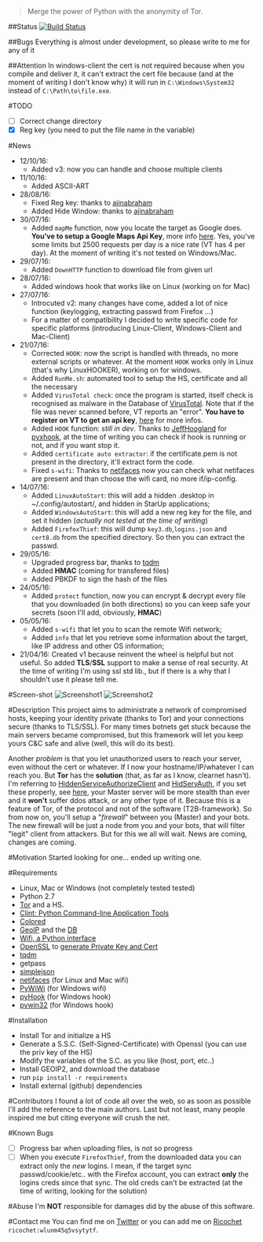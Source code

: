 > Merge the power of Python with the anonymity of Tor.

##Status
[![Build Status](https://travis-ci.org/pielco11/T2B-framework.svg?branch=master)](https://travis-ci.org/pielco11/T2B-framework)

##Bugs
Everything is almost under development, so please write to me for any of it

##Attention 
In windows-client the cert is not required because when you compile and deliver it, it can't extract the cert file because (and at the moment of writing I don't know why) it will run in `C:\Windows\System32` instead of `C:\Path\to\file.exe`.

#TODO
- [ ] Correct change directory 
- [x] Reg key (you need to put the file name in the variable)

#News
* 12/10/16:
   * Added v3: now you can handle and choose multiple clients
* 11/10/16:
   * Added ASCII-ART
* 28/08/16:
   * Fixed Reg key: thanks to [ajinabraham](https://github.com/ajinabraham/Xenotix-Python-Keylogger/blob/master/xenotix_python_logger.py)
   * Added Hide Window: thanks to [ajinabraham](https://github.com/ajinabraham/Xenotix-Python-Keylogger/blob/master/xenotix_python_logger.py)
* 30/07/16:
   * Added `mapMe` function, now you locate the target as Google does. **You've to setup a Google Maps Api Key**, more info [here](https://developers.google.com/maps/documentation/geolocation/intro). Yes, you've some limits but 2500 requests per day is a nice rate (VT has 4 per day). At the moment of writing it's not tested on Windows/Mac.
* 29/07/16:
   * Added `DownHTTP` function to download file from given url
* 28/07/16:
   * Added windows hook that works like on Linux (working on for Mac)
* 27/07/16:
   * Introcuted v2: many changes have come, added a lot of nice function (keylogging, extracting passwd from Firefox ...)
   * For a matter of compatibility I decided to write specific code for specific platforms (introducing Linux-Client, Windows-Client and Mac-Client)
* 21/07/16:
   * Corrected `HOOK`: now the script is handled with threads, no more external scripts or whatever. At the moment `HOOK` works only in Linux (that's why LinuxHOOKER), working on for windows.
   * Added `RunMe.sh`: automated tool to setup the HS, certificate and all the necessary
   * Added `VirusTotal check`: once the program is started, itself check is recognised as malware in the Database of [VirusTotal](https://www.virustotal.com/). Note that if the file was never scanned before, VT reports an "error". **You have to register on VT to get an api key**, [here](https://www.virustotal.com/en/documentation/public-api/) for more infos.
   * Added `HOOK` function: *still in dev*. Thanks to [JeffHoogland](https://github.com/JeffHoogland) for [pyxhook](https://github.com/JeffHoogland/pyxhook), at the time of writing you can check if hook is running or not, and if you want stop it.
   * Added `certificate auto extractor`: if the certificate.pem is not present in the directory, it'll extract form the code.
   * Fixed `s-wifi`: Thanks to [netifaces](https://pypi.python.org/pypi/netifaces) now you can check what netifaces are present and than choose the wifi card, no more if/ip-config.
* 14/07/16:
   * Added `LinuxAutoStart`: this will add a hidden .desktop in ~/.config/autostart/, and hidden in StarUp applications;
   * Added `WindowsAutoStart`: this will add a new reg key for the file, and set it hidden (_actually not tested at the time of writing_)
   * Added `FirefoxThief`: this will dump `key3.db`,`logins.json` and `cert8.db` from the specified directory. So then you can extract the passwd.
* 29/05/16:
   * Upgraded progress bar, thanks to [tqdm](https://github.com/tqdm/tqdm)
   * Added **HMAC** (coming for transfered files)
   * Added PBKDF to sign the hash of the files
* 24/05/16:
   * Added `protect` function, now you can encrypt & decrypt every file that you downloaded (in both directions) so you can keep safe your secrets (soon I'll add, obviously, **HMAC**)
* 05/05/16:
   * Added `s-wifi` that let you to scan the remote Wifi network;
   * Added `info` that let you retrieve some information about the target, like IP address and other OS information;
* 21/04/16:
Created v1 because reinvent the wheel is helpful but not useful.
So added **TLS**/**SSL** support to make a sense of real security. At the time of writing I'm using ssl std lib., but if there is a why that I shouldn't use it please tell me.

#Screen-shot
![Screenshot1](https://s32.postimg.org/cgvk00mo4/screen_mod.jpg)
![Screenshot2](https://s31.postimg.org/j7tnxj4xn/Schermata_da_2016_07_15_00_20_12.png)

#Description
This project aims to administrate a network of compromised hosts, keeping your identity private (thanks to Tor) and your connections secure (thanks to TLS/SSL). For many times botnets get stuck because the main servers became compromised, but this framework will let you keep yours C&C safe and alive (well, this will do its best).

Another _problem_ is that you let unauthorized users to reach your server, even without the cert or whatever. If I now your hostname/IP/whatever I can reach you. But **Tor** has the **solution** (that, as far as I know, clearnet hasn't). I'm referring to [HiddenServiceAuthorizeClient](https://www.torproject.org/docs/tor-manual.html.en#HiddenServiceAuthorizeClient) and [HidServAuth](https://www.torproject.org/docs/tor-manual.html.en#HidServAuth), if you set these properly, see [here](https://www.axs.org/tor/ssh_access_over_Tor.html),
your Master server will be more stealth than ever and it **won't** suffer ddos attack, or any other type of it. Because this is a feature of Tor, of the protocol and not of the software (T2B-framework).
So from now on, you'll setup a "_firewall_" between you (Master) and your bots. The new firewall will be just a node from you and your bots, that will filter "legit" client from attackers.
But for this we all will wait. News are coming, changes are coming.

#Motivation
Started looking for one... ended up writing one.

#Requirements
* Linux, Mac or Windows (not completely tested tested)
* Python 2.7
* [Tor](https://www.torproject.org/) and a HS.
* [Clint: Python Command-line Application Tools](https://github.com/kennethreitz/clint)
* [Colored](https://pypi.python.org/pypi/colored)
* [GeoIP](https://pypi.python.org/pypi/geoip2) and the [DB](https://dev.maxmind.com/geoip/geoip2/geolite2/)
* [Wifi, a Python interface](https://wifi.readthedocs.io/en/latest/)
* [OpenSSL](https://www.openssl.org/) to [generate Private Key and Cert](https://msol.io/blog/tech/create-a-self-signed-ssl-certificate-with-openssl/)
* [tqdm](https://github.com/tqdm/tqdm)
* getpass
* [simplejson](https://pypi.python.org/pypi/simplejson)
* [netifaces](https://pypi.python.org/pypi/netifaces) (for Linux and Mac wifi)
* [PyWiWi](https://github.com/6e726d/PyWiWi) (for Windows wifi)
* [pyHook](https://pypi.python.org/pypi/pyHook) (for Windows hook)
* [pywin32](https://sourceforge.net/projects/pywin32/files/) (for Windows hook)


#Installation
* Install Tor and initialize a HS
* Generate a S.S.C. (Self-Signed-Certificate) with Openssl (you can use the priv key of the HS)
* Modify the variables of the S.C. as you like (host, port, etc..)
* Install GEOIP2, and download the database
* run `pip install -r requirements`
* Install external (github) dependencies

#Contributors
I found a lot of code all over the web, so as soon as possible I'll add the reference to the main authors.
Last but not least, many people inspired me but citing everyone will crush the net.

#Known Bugs
- [ ] Progress bar when uploading files, is not so progress
- [ ] When you execute `FirefoxThief`, from the downloaded data you can extract only the *new* logins. I mean, if the target sync passwd/cookie/etc.. with the Firefox account, you can extract **only** the logins creds since that sync. The old creds can't be extracted (at the time of writing, looking for the solution)

#Abuse
I'm **NOT** responsible for damages did by the abuse of this software.

#Contact me
You can find me on [Twitter](https://twitter.com/Pielco11) or you can add me on [Ricochet](https://ricochet.im/) `ricochet:wlunm45q5vsytytf`.
